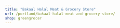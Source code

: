 ```yaml
---
title: "Bakaal Halal Meat & Grocery Store"
url: /portland/bakaal-halal-meat-and-grocery-store/
shop: greengrocer
---
```

